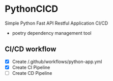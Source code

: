 # PythonCICD
Simple Python Fast API Restful Application CI/CD 
- poetry dependency management tool

## CI/CD workflow
- [x] Create /.github/workflows/python-app.yml
- [x] Create CI Pipeline
- [ ] Create CD Pipeline